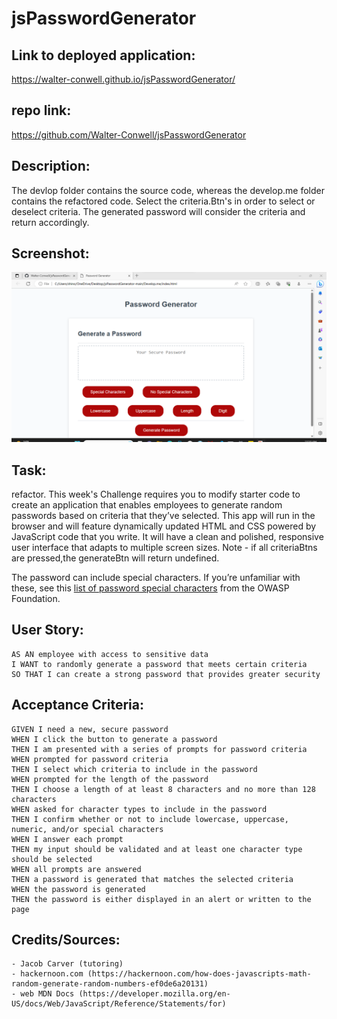 # jsPasswordGenerator

## Link to deployed application:

https://walter-conwell.github.io/jsPasswordGenerator/

## repo link:

https://github.com/Walter-Conwell/jsPasswordGenerator

## Description:

The devlop folder contains the source code, whereas the develop.me folder contains the refactored code.
Select the criteria.Btn's in order to select or deselect criteria. The generated password will consider the criteria and return accordingly.

## Screenshot:

![jsPasswordGenScreenshot](image-1.png)

## Task:

refactor. This week's Challenge requires you to modify starter code to create an application that enables employees to generate random passwords based on criteria that they’ve selected. This app will run in the browser and will feature dynamically updated HTML and CSS powered by JavaScript code that you write. It will have a clean and polished, responsive user interface that adapts to multiple screen sizes. Note - if all criteriaBtns are pressed,the generateBtn will return undefined.

The password can include special characters. If you’re unfamiliar with these, see this [list of password special characters](https://www.owasp.org/index.php/Password_special_characters) from the OWASP Foundation.

## User Story:

```
AS AN employee with access to sensitive data
I WANT to randomly generate a password that meets certain criteria
SO THAT I can create a strong password that provides greater security
```

## Acceptance Criteria:

```
GIVEN I need a new, secure password
WHEN I click the button to generate a password
THEN I am presented with a series of prompts for password criteria
WHEN prompted for password criteria
THEN I select which criteria to include in the password
WHEN prompted for the length of the password
THEN I choose a length of at least 8 characters and no more than 128 characters
WHEN asked for character types to include in the password
THEN I confirm whether or not to include lowercase, uppercase, numeric, and/or special characters
WHEN I answer each prompt
THEN my input should be validated and at least one character type should be selected
WHEN all prompts are answered
THEN a password is generated that matches the selected criteria
WHEN the password is generated
THEN the password is either displayed in an alert or written to the page
```

## Credits/Sources:

```
- Jacob Carver (tutoring)
- hackernoon.com (https://hackernoon.com/how-does-javascripts-math-random-generate-random-numbers-ef0de6a20131)
- web MDN Docs (https://developer.mozilla.org/en-US/docs/Web/JavaScript/Reference/Statements/for)

```

